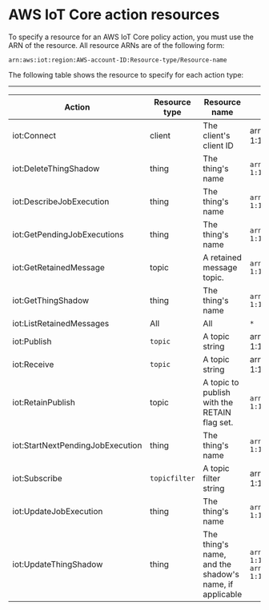 # AWS IoT Core action resources<a name="iot-action-resources"></a>

To specify a resource for an AWS IoT Core policy action, you must use the ARN of the resource\. All resource ARNs are of the following form:

```
arn:aws:iot:region:AWS-account-ID:Resource-type/Resource-name
```

The following table shows the resource to specify for each action type:


****  

| Action | Resource type | Resource name | ARN example | 
| --- | --- | --- | --- | 
| iot:Connect | client | The client's client ID | arn:aws:iot:us\-east\-1:123456789012:client/myClientId | 
| iot:DeleteThingShadow | thing | The thing's name |  `arn:aws:iot:us-east-1:123456789012:thing/thingOne`  | 
| iot:DescribeJobExecution | thing |  The thing's name  |  ``arn:aws:iot:us-east-1:123456789012:thing/thingOne``  | 
| iot:GetPendingJobExecutions | thing |  The thing's name  |  ``arn:aws:iot:us-east-1:123456789012:thing/thingOne``  | 
| iot:GetRetainedMessage | topic |  A retained message topic\.  |  `arn:aws:iot:us-east-1:123456789012:topic/myTopicName`  | 
| iot:GetThingShadow | thing |  The thing's name  |  `arn:aws:iot:us-east-1:123456789012:thing/thingOne`  | 
| iot:ListRetainedMessages | All | All |  `*`  | 
| iot:Publish | `topic` | A topic string | arn:aws:iot:us\-east\-1:123456789012:topic/myTopicName | 
| iot:Receive |  `topic`  |  A topic string  | arn:aws:iot:us\-east\-1:123456789012:topic/myTopicName | 
| iot:RetainPublish | topic |  A topic to publish with the RETAIN flag set\.  |  `arn:aws:iot:us-east-1:123456789012:topic/myTopicName`  | 
| iot:StartNextPendingJobExecution | thing |  The thing's name  |  `arn:aws:iot:us-east-1:123456789012:thing/thingOne`  | 
| iot:Subscribe | `topicfilter` | A topic filter string | arn:aws:iot:us\-east\-1:123456789012:topicfilter/myTopicFilter | 
| iot:UpdateJobExecution | thing |  The thing's name  |  `arn:aws:iot:us-east-1:123456789012:thing/thingOne`  | 
| iot:UpdateThingShadow | thing |  The thing's name, and the shadow's name, if applicable  |  `arn:aws:iot:us-east-1:123456789012:thing/thingOne` `arn:aws:iot:us-east-1:123456789012:thing/thingOne/shadowOne`  | 
